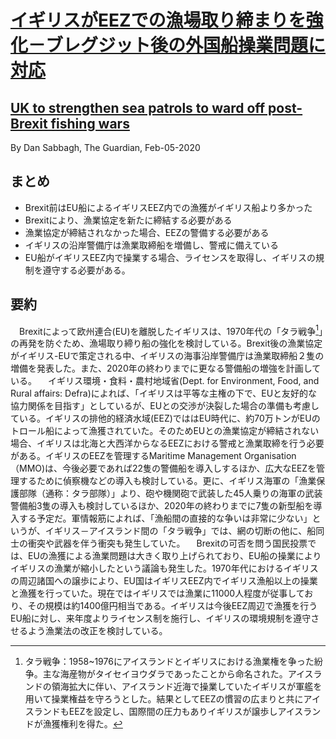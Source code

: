 # [イギリスがEEZでの漁場取り締まりを強化－ブレグジット後の外国船操業問題に対応](https://www.theguardian.com/business/2020/feb/05/uk-to-strengthen-sea-patrols-to-ward-off-post-brexit-fishing-wars)
## [UK to strengthen sea patrols to ward off post-Brexit fishing wars](https://www.theguardian.com/business/2020/feb/05/uk-to-strengthen-sea-patrols-to-ward-off-post-brexit-fishing-wars)

By Dan Sabbagh, The Guardian, Feb-05-2020

## まとめ
 - Brexit前はEU船によるイギリスEEZ内での漁獲がイギリス船より多かった
 - Brexitにより、漁業協定を新たに締結する必要がある
 - 漁業協定が締結されなかった場合、EEZの警備する必要がある
 - イギリスの沿岸警備庁は漁業取締船を増備し、警戒に備えている
 - EU船がイギリスEEZ内で操業する場合、ライセンスを取得し、イギリスの規制を遵守する必要がある。

## 要約
　Brexitによって欧州連合(EU)を離脱したイギリスは、1970年代の「タラ戦争[^1]」の再発を防ぐため、漁場取り締り船の強化を検討している。Brexit後の漁業協定がイギリス-EUで策定される中、イギリスの海事沿岸警備庁は漁業取締船２隻の増備を発表した。また、2020年の終わりまでに更なる警備船の増強を計画している。
　イギリス環境・食料・農村地域省(Dept. for Environment, Food, and Rural affairs: Defra)によれば、「イギリスは平等な主権の下で、EUと友好的な協力関係を目指す」としているが、EUとの交渉が決裂した場合の準備も考慮している。イギリスの排他的経済水域(EEZ)でははEU時代に、約70万トンがEUのトロール船によって漁獲されていた。そのためEUとの漁業協定が締結されない場合、イギリスは北海と大西洋からなるEEZにおける警戒と漁業取締を行う必要がある。イギリスのEEZを管理するMaritime Management Organisation（MMO)は、今後必要であれば22隻の警備船を導入しするほか、広大なEEZを管理するために偵察機などの導入も検討している。更に、イギリス海軍の「漁業保護部隊（通称：タラ部隊）」より、砲や機関砲で武装した45人乗りの海軍の武装警備船3隻の導入も検討しているほか、2020年の終わりまでに7隻の新型船を導入する予定だ。軍情報筋によれば、「漁船間の直接的な争いは非常に少ない」というが、イギリス－アイスランド間の「タラ戦争」では、網の切断の他に、船同士の衝突や武器を伴う衝突も発生していた。
　Brexitの可否を問う国民投票では、EUの漁獲による漁業問題は大きく取り上げられており、EU船の操業によりイギリスの漁業が縮小したという議論も発生した。1970年代におけるイギリスの周辺諸国への譲歩により、EU国はイギリスEEZ内でイギリス漁船以上の操業と漁獲を行っていた。現在ではイギリスでは漁業に11000人程度が従事しており、その規模は約1400億円相当である。イギリスは今後EEZ周辺で漁獲を行うEU船に対し、来年度よりライセンス制を施行し、イギリスの環境規制を遵守させるよう漁業法の改正を検討している。

[^1]: タラ戦争：1958~1976にアイスランドとイギリスにおける漁業権を争った紛争。主な海産物がタイセイヨウダラであったことから命名された。アイスランドの領海拡大に伴い、アイスランド近海で操業していたイギリスが軍艦を用いて操業権益を守ろうとした。結果としてEEZの慣習の広まりと共にアイスランドもEEZを設定し、国際間の圧力もありイギリスが譲歩しアイスランドが漁獲権利を得た。
